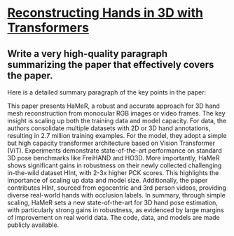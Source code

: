 # [Reconstructing Hands in 3D with Transformers](https://arxiv.org/abs/2312.05251)

## Write a very high-quality paragraph summarizing the paper that effectively covers the paper.

 Here is a detailed summary paragraph of the key points in the paper:

This paper presents HaMeR, a robust and accurate approach for 3D hand mesh reconstruction from monocular RGB images or video frames. The key insight is scaling up both the training data and model capacity. For data, the authors consolidate multiple datasets with 2D or 3D hand annotations, resulting in 2.7 million training examples. For the model, they adopt a simple but high capacity transformer architecture based on Vision Transformer (ViT). Experiments demonstrate state-of-the-art performance on standard 3D pose benchmarks like FreiHAND and HO3D. More importantly, HaMeR shows significant gains in robustness on their newly collected challenging in-the-wild dataset HInt, with 2-3x higher PCK scores. This highlights the importance of scaling up data and model size. Additionally, the paper contributes HInt, sourced from egocentric and 3rd person videos, providing diverse real-world hands with occlusion labels. In summary, through simple scaling, HaMeR sets a new state-of-the-art for 3D hand pose estimation, with particularly strong gains in robustness, as evidenced by large margins of improvement on real world data. The code, data, and models are made publicly available.
